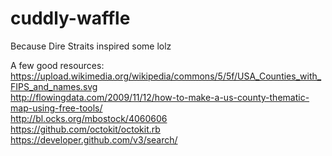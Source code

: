 # cuddly-waffle
Because Dire Straits inspired some lolz

A few good resources:   
https://upload.wikimedia.org/wikipedia/commons/5/5f/USA_Counties_with_FIPS_and_names.svg  
http://flowingdata.com/2009/11/12/how-to-make-a-us-county-thematic-map-using-free-tools/  
http://bl.ocks.org/mbostock/4060606  
https://github.com/octokit/octokit.rb  
https://developer.github.com/v3/search/  
